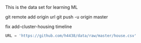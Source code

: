 This is the data set for learning ML

git remote add origin url
git push -u origin master

fix add-cluster-housing timeline

```python
URL = 'https://github.com/h4438/data/raw/master/house.csv'
```
